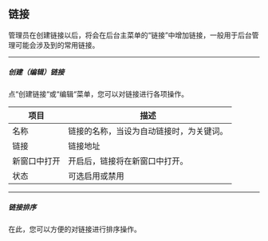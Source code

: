 ## 链接

管理员在创建链接以后，将会在后台主菜单的“链接”中增加链接，一般用于后台管理可能会涉及到的常用链接。

----------
 
##### 创建（编辑）链接

点“创建链接“或“编辑“菜单，您可以对链接进行各项操作。


| 项目 | 描述 |
| - | - |
| 名称 | 链接的名称，当设为自动链接时，为关键词。 |
| 链接 | 链接地址 |
| 新窗口中打开 | 开启后，链接将在新窗口中打开。 |
| 状态 | 可选启用或禁用 |

----------
 
##### 链接排序

在此，您可以方便的对链接进行排序操作。

